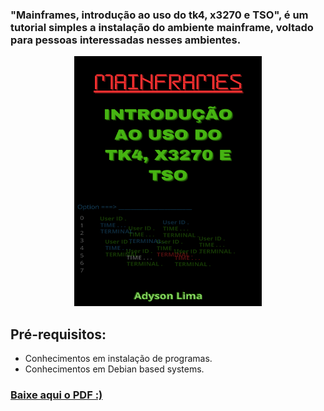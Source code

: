 ### "Mainframes, introdução ao uso do tk4, x3270 e TSO", é um tutorial simples a instalação do ambiente mainframe, voltado para pessoas interessadas nesses ambientes.

<p align="center"><img src="https://github.com/Adyson-Lima/tk4_tutorial/blob/main/MAINFRAMES.png" height="400" width="300"/></p>

## Pré-requisitos:
- Conhecimentos em instalação de programas.
- Conhecimentos em Debian based systems.
### <a href="https://github.com/Adyson-Lima/tk4_tutorial/blob/main/Tutorial_TK4_TSO.pdf">Baixe aqui o PDF :)</a>
